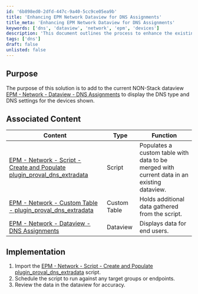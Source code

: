 ```yaml
---
id: '6b898ed0-2dfd-447c-9a40-5cc9ce05ea9b'
title: 'Enhancing EPM Network Dataview for DNS Assignments'
title_meta: 'Enhancing EPM Network Dataview for DNS Assignments'
keywords: ['dns', 'dataview', 'network', 'epm', 'devices']
description: 'This document outlines the process to enhance the existing EPM Network Dataview to include DNS types and settings for devices. It provides a detailed implementation guide and links to associated scripts and custom tables that support this enhancement.'
tags: ['dns']
draft: false
unlisted: false
---
```


## Purpose

The purpose of this solution is to add to the current NON-Stack dataview [EPM - Network - Dataview - DNS Assignments](https://proval.itglue.com/DOC-5078775-12184160) to display the DNS type and DNS settings for the devices shown.

## Associated Content

| Content                                                                                                      | Type         | Function                                                               |
|--------------------------------------------------------------------------------------------------------------|--------------|------------------------------------------------------------------------|
| [EPM - Network - Script - Create and Populate plugin_proval_dns_extradata](<../cwa/scripts/Create and Populate plugin_proval_dns_extradata.md>) | Script       | Populates a custom table with data to be merged with current data in an existing dataview. |
| [EPM - Network - Custom Table - plugin_proval_dns_extradata](<../cwa/tables/plugin_proval_dns_extradata.md>) | Custom Table | Holds additional data gathered from the script.                        |
| [EPM - Network - Dataview - DNS Assignments](https://proval.itglue.com/DOC-5078775-12184160)               | Dataview     | Displays data for end users.                                          |

## Implementation

1. Import the [EPM - Network - Script - Create and Populate plugin_proval_dns_extradata](<../cwa/scripts/Create and Populate plugin_proval_dns_extradata.md>) script.
2. Schedule the script to run against any target groups or endpoints.
3. Review the data in the dataview for accuracy.


